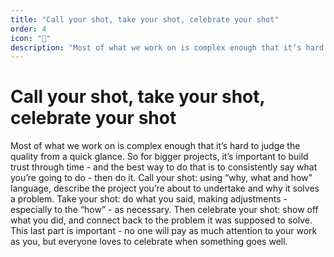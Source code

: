 ```yaml
---
title: "Call your shot, take your shot, celebrate your shot"
order: 4
icon: "🎯"
description: "Most of what we work on is complex enough that it’s hard to judge the quality from a quick glance. So for bigger projects, it’s important to build trust through time - and the best way to do that is to consistently say what you’re going to do - then do it. Call your shot: using “why, what and how” language, describe the project you’re about to undertake and why it solves a problem. Take your shot: do what you said, making adjustments - especially to the “how” - as necessary. Then celebrate your shot: show off what you did, and connect back to the problem it was supposed to solve. This last part is important - no one will pay as much attention to your work as you, but everyone loves to celebrate when something goes well."
---
```


# Call your shot, take your shot, celebrate your shot

Most of what we work on is complex enough that it’s hard to judge the quality from a quick glance. So for bigger projects, it’s important to build trust through time - and the best way to do that is to consistently say what you’re going to do - then do it. Call your shot: using “why, what and how” language, describe the project you’re about to undertake and why it solves a problem. Take your shot: do what you said, making adjustments - especially to the “how” - as necessary. Then celebrate your shot: show off what you did, and connect back to the problem it was supposed to solve. This last part is important - no one will pay as much attention to your work as you, but everyone loves to celebrate when something goes well.